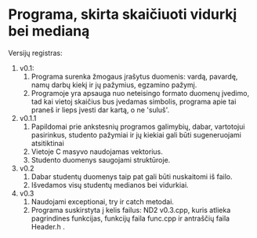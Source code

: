 # Programa, skirta skaičiuoti vidurkį bei medianą
Versijų registras:
1. v0.1:
	1. Programa surenka žmogaus įrašytus duomenis: vardą, pavardę, namų darbų kiekį ir jų pažymius, egzamino pažymį. 
	2. Programoje yra apsauga nuo neteisingo formato duomenų įvedimo, tad kai vietoj skaičius bus įvedamas simbolis, programa apie tai praneš ir lieps įvesti dar kartą, o ne 'suluš'. 
2. v0.1.1
	1. Papildomai prie ankstesnių programos galimybių, dabar, vartotojui pasirinkus, studento pažymiai ir jų kiekiai gali būti sugeneruojami atsitiktinai
	2. Vietoje C masyvo naudojamas vektorius.
	3. Studento duomenys saugojami struktūroje.
3. v0.2
	1. Dabar studentų duomenys taip pat gali būti nuskaitomi iš failo.
	2. Išvedamos visų studentų medianos bei vidurkiai.
4. v0.3
	1. Naudojami exceptionai, try ir catch metodai.
	2. Programa suskirstyta į kelis failus: ND2 v0.3.cpp, kuris atlieka pagrindines funkcijas, funkcijų faila func.cpp ir antraščių faila Header.h .